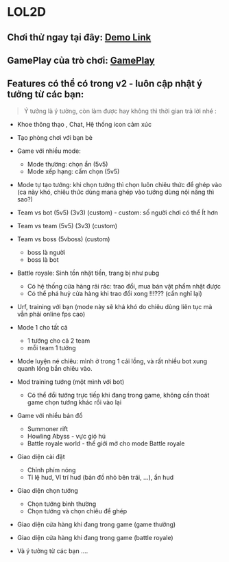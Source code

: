# LOL2D

## Chơi thử ngay tại đây: [Demo Link](https://j2team.dev/go/8cdf0675)

## GamePlay của trò chơi: [GamePlay](https://www.youtube.com/watch?v=yXC97XTBN7I)

## Features có thể có trong v2 - luôn cập nhật ý tưởng từ các bạn:

> Ý tưởng là ý tưởng, còn làm được hay không thì thời gian trả lời nhé :

- Khoe thông thạo , Chat, Hệ thống icon cảm xúc
- Tạo phòng chơi với bạn bè
- Game với nhiều mode:

  - Mode thường: chọn ẩn (5v5)
  - Mode xếp hạng: cấm chọn (5v5)

- Mode tự tạo tướng: khi chọn tướng thì chọn luôn chiêu thức để ghép vào (ca này khó, chiêu thức dùng mana ghép vào tướng dùng nội năng thì sao?)
- Team vs bot (5v5) (3v3) (custom) - custom: số người chơi có thể Ít hơn
- Team vs team (5v5) (3v3) (custom)
- Team vs boss (5vboss) (custom)

  - boss là người
  - boss là bot

- Battle royale: Sinh tồn nhặt tiền, trang bị như pubg

  - Có hệ thống cửa hàng rải rác: trao đổi, mua bán vật phẩm nhặt được
  - Có thể phá huỷ cửa hàng khi trao đổi xong !!!??? (cần nghĩ lại)

- Urf, training với bạn (mode này sẽ khá khó do chiêu dùng liên tục mà vẫn phải online fps cao)
- Mode 1 cho tất cả

  - 1 tướng cho cả 2 team
  - mỗi team 1 tướng

- Mode luyện né chiêu: mình ở trong 1 cái lồng, và rất nhiều bot xung quanh lồng bắn chiêu vào.
- Mod training tướng (một mình với bot)

  - Có thể đổi tướng trực tiếp khi đang trong game, không cần thoát game chọn tướng khác rồi vào lại

- Game với nhiều bản đồ

  - Summoner rift
  - Howling Abyss - vực gió hú
  - Battle royale world - thế giới mở cho mode Battle royale

- Giao diện cài đặt

  - Chỉnh phím nóng
  - Tỉ lệ hud, Ví trí hud (bản đồ nhỏ bên trái, ...), ẩn hud

- Giao diện chọn tướng

  - Chọn tướng bình thường
  - Chọn tướng và chọn chiêu để ghép

- Giao diện cửa hàng khi đang trong game (game thường)
- Giao diện cửa hàng khi đang trong game (battle royale)
- Và ý tưởng từ các bạn ....
